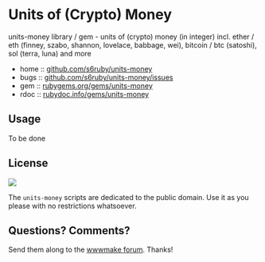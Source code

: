 # Units of (Crypto) Money


units-money library / gem - units of (crypto) money (in integer) incl. ether / eth (finney, szabo, shannon, lovelace, babbage, wei), bitcoin / btc (satoshi), sol (terra, luna) and more

* home  :: [github.com/s6ruby/units-money](https://github.com/s6ruby/units-money)
* bugs  :: [github.com/s6ruby/units-money/issues](https://github.com/s6ruby/units-money/issues)
* gem   :: [rubygems.org/gems/units-money](https://rubygems.org/gems/units-money)
* rdoc  :: [rubydoc.info/gems/units-money](http://rubydoc.info/gems/units-money)


## Usage

To be done


## License

![](https://publicdomainworks.github.io/buttons/zero88x31.png)

The `units-money` scripts are dedicated to the public domain.
Use it as you please with no restrictions whatsoever.


## Questions? Comments?

Send them along to the [wwwmake forum](http://groups.google.com/group/wwwmake).
Thanks!
